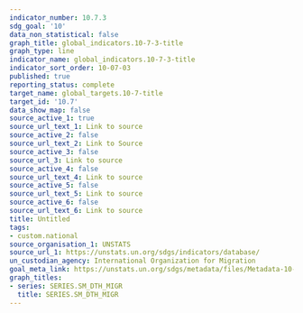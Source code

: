 ```yaml
---
indicator_number: 10.7.3
sdg_goal: '10'
data_non_statistical: false
graph_title: global_indicators.10-7-3-title
graph_type: line
indicator_name: global_indicators.10-7-3-title
indicator_sort_order: 10-07-03
published: true
reporting_status: complete
target_name: global_targets.10-7-title
target_id: '10.7'
data_show_map: false
source_active_1: true
source_url_text_1: Link to source
source_active_2: false
source_url_text_2: Link to Source
source_active_3: false
source_url_3: Link to source
source_active_4: false
source_url_text_4: Link to source
source_active_5: false
source_url_text_5: Link to source
source_active_6: false
source_url_text_6: Link to source
title: Untitled
tags:
- custom.national
source_organisation_1: UNSTATS
source_url_1: https://unstats.un.org/sdgs/indicators/database/
un_custodian_agency: International Organization for Migration
goal_meta_link: https://unstats.un.org/sdgs/metadata/files/Metadata-10-07-03.pdf
graph_titles:
- series: SERIES.SM_DTH_MIGR
  title: SERIES.SM_DTH_MIGR
---
```

